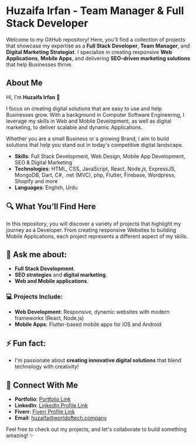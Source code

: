 # Huzaifa Irfan - Team Manager & Full Stack Developer

Welcome to my GitHub repository! Here, you'll find a collection of projects that showcase my expertise as a **Full Stack Developer**, **Team Manager**, and **Digital Marketing Strategist**. I specialize in creating responsive **Web Applications**, **Mobile Apps**, and delivering **SEO-driven marketing solutions** that help Businesses thrive.

## About Me

Hi, I'm **Huzaifa Irfan** 👋  

I focus on creating digital solutions that are easy to use and help Businesses grow. With a background in Computer Software Engineering, I leverage my skills in Web and Mobile Development, as well as digital marketing, to deliver scalable and dynamic Applications.  

Whether you are a small Business or a growing Brand, I aim to build solutions that help you stand out in today's competitive digital landscape.

- **Skills**: Full Stack Development, Web Design, Mobile App Development, SEO & Digital Marketing  
- **Technologies**: HTML, CSS, JavaScript, React, Node.js, ExpressJS, MongoDB, Dart, C#, .net (MVC), php, Flutter, Firebase, Wordpress, Shopify and more 
- **Languages**: English, Urdu

## 🔍 What You’ll Find Here

In this repository, you will discover a variety of projects that highlight my journey as a Developer. From creating responsive Websites to building Mobile Applications, each project represents a different aspect of my skills.  

## 💬 Ask me about:
- **Full Stack Development**.
- **SEO strategies** and **digital marketing**.
- **Web and Mobile applications**.

### 💻 Projects Include:
- **Web Development**: Responsive, dynamic websites with modern frameworks (React, Node.js)
- **Mobile Apps**: Flutter-based mobile apps for iOS and Android

## ⚡ Fun fact:
- I'm passionate about **creating innovative digital solutions** that blend technology with creativity!

## 🔗 Connect With Me

- **Portfolio**: [Portfolio Link](https://huzaifairfan.vercel.app/)
- **LinkedIn**: [LinkedIn Profile Link](https://linkedin.com/in/huzaifa-irfan-57914a286)
- **Fiverr**: [Fiverr Profile Link](https://www.fiverr.com/devbyhuzaifa/)  
- **Email**: huzaifa@worldoftech.company  

Feel free to check out my projects, and let's collaborate to build something amazing! ✨

